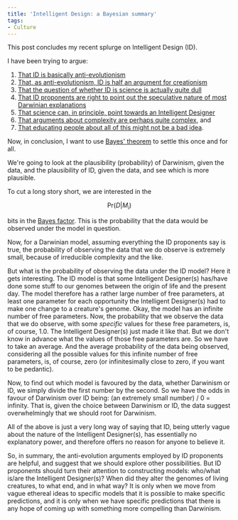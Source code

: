 ```yaml
---
title: 'Intelligent Design: a Bayesian summary'
tags:
- Culture
---
```

This post concludes my recent splurge on Intelligent Design (ID).

I have been trying to argue:

1. <a href="/2010/11/23/michael-behe-what-is-intelligent-design/">That ID is basically anti-evolutionism</a>
1. <a href="/2010/11/23/is-intelligent-design-creationism/">That, as anti-evolutionism, ID is half an argument for creationism</a>
1. <a href="/2010/11/23/is-intelligent-design-science/">That the question of whether ID is science is actually quite dull</a>
1. <a href="/2010/11/24/darwinian-speculations/">That ID proponents are right to point out the speculative nature of most Darwinian explanations</a>
1. <a href="/2010/11/24/can-science-point-to-an-intelligent-designer/">That science can, in principle, point towards an Intelligent Designer</a>
1. <a href="/2010/11/24/complexity-and-design/">That arguments about complexity are perhaps quite complex</a>, and
1. <a href="/2010/11/24/should-intelligent-design-be-taught-in-schools/">That educating people about all of this might not be a bad idea</a>.

Now, in conclusion, I want to use <a href="http://en.wikipedia.org/wiki/Bayes_theorem">Bayes' theorem</a> to settle this once and for all.

We're going to look at the plausibility (probability) of Darwinism, given the data, and the plausibility of ID, given the data, and see which is more plausible.

To cut a long story short, we are interested in the

$$\mathrm{Pr}(D|M_i)$$

bits in the <a href="http://en.wikipedia.org/wiki/Bayes_factor">Bayes factor</a>. This is the probability that the data would be observed under the model in question.

Now, for a Darwinian model, assuming everything the ID proponents say is true, the probability of observing the data that we do observe is extremely small, because of irreducible complexity and the like.

But what is the probability of observing the data under the ID model? Here it gets interesting. The ID model is that some Intelligent Designer(s) has/have done some stuff to our genomes between the origin of life and the present day. The model therefore has a rather large number of free parameters, at least one parameter for each opportunity the Intelligent Designer(s) had to make one change to a creature's genome. Okay, the model has an infinite number of free parameters. Now, the probability that we observe the data that we do observe, with some <em>specific</em> values for these free parameters, is, of course, 1.0. The Intelligent Designer(s) just made it like that. But we don't know in advance what the values of those free parameters are. So we have to take an average. And the average probability of the data being observed, considering all the possible values for this infinite number of free parameters, is, of course, zero (or infinitesimally close to zero, if you want to be pedantic).

Now, to find out which model is favoured by the data, whether Darwinism or ID, we simply divide the first number by the second. So we have the odds in favour of Darwinism over ID being: (an extremely small number) / 0 = infinity. That is, given the choice between Darwinism or ID, the data suggest overwhelmingly that we should root for Darwinism.

All of the above is just a very long way of saying that ID, being utterly vague about the nature of the Intelligent Designer(s), has essentially no explanatory power, and therefore offers no reason for anyone to believe it.

So, in summary, the anti-evolution arguments employed by ID proponents are helpful, and suggest that we should explore other possibilities. But ID proponents should turn their attention to constructing models: who/what is/are the Intelligent Designer(s)? When did they alter the genomes of living creatures, to what end, and in what way? It is only when we move from vague ethereal ideas to specific models that it is possible to make specific predictions, and it is only when we have specific predictions that there is any hope of coming up with something more compelling than Darwinism.
